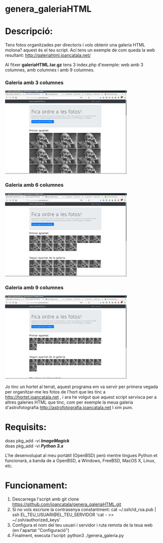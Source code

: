 genera_galeriaHTML
==========================

Descripció:
==========================
Tens fotos organitzades per directoris i vols obtenir una galeria HTML molona? aquest és el teu script. Ací tens un exemple de com queda la web resultant: http://galeriahtml.joancatala.net/

Al fitxer **galeriaHTML.tar.gz** tens 3 index.php d'exemple: web amb 3 columnes, amb columnes i amb 9 columnes.

<p align="center">
  <h3>Galeria amb 3 columnes</h3>
  <img src="https://raw.githubusercontent.com/joancatala/genera_galeriaHTML/main/captura-3-columnas.jpg" width="400" alt="Exemple de galeria amb 3 columnes"><br />
  <h3>Galeria amb 6 columnes</h3>
  <img src="https://raw.githubusercontent.com/joancatala/genera_galeriaHTML/main/captura-6-columnas.jpg" width="400" alt="Exemple de galeria amb 6 columnes"><br />
  <h3>Galeria amb 9 columnes</h3>
  <img src="https://raw.githubusercontent.com/joancatala/genera_galeriaHTML/main/captura-9-columnas.jpg" width="400" alt="Exemple de galeria amb 9 columnes"><br />
</p>

Jo tinc un hortet al terrat, aquest programa em va servir per primera vegada per organitzar-me les fotos de l'hort que les tinc a http://hortet.joancatala.net , i ara he volgut que aquest script servisca per a altres galeries HTML que tinc, com per exemple la meua galeria d'astrofotografia http://astrofotografia.joancatala.net
I xim pum.

Requisits:
==========================
doas pkg_add -vi ***ImageMagick***  
doas pkg_add -vi ***Python 3.x***

L'he desenvolupat al meu portàtil (OpenBSD) però mentre tingues Python et funcionarà, a banda de a OpenBSD, a 
Windows, FreeBSD, MacOS X, Linux, etc. 

Funcionament:
==========================
1. Descarrega l'script amb git clone https://github.com/joancatala/genera_galeriaHTML.git   
2. Si no vols escriure la contrasenya constantment: cat ~/.ssh/id_rsa.pub | ssh EL_TEU_USUARI@EL_TEU_SERVIDOR 'cat - >> ~/.ssh/authorized_keys'  
3. Configura el nom del teu usuari i servidor i ruta remota de la teua web (en l'apartat "Configuració")
4. Finalment, executa l'script: python3 ./genera_galeria.py  
